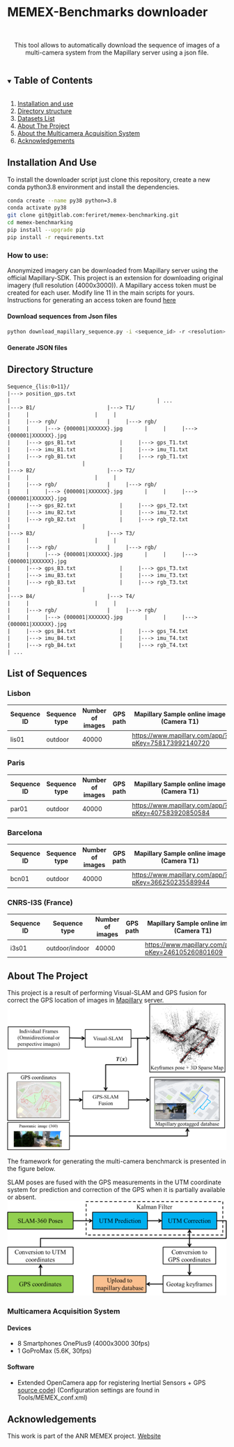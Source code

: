 # MEMEX-Benchmarks downloader

<br />
<p align="center">
  <p align="center">
    This tool allows to automatically download the sequence of images of a multi-camera system from the Mapillary server using a json file. 
  </p>
</p>

<!-- TABLE OF CONTENTS -->
<details open="open">
  <summary><h2 style="display: inline-block">Table of Contents</h2></summary>
  <ol>
    <li>
      <a href="#installation">Installation and use</a>
    </li>
    <li>
      <a href="#directory-structure">Directory structure</a>
    </li>
    <li>
      <a href="#datasets-list">Datasets List</a>
    </li> 
    <li>
      <a href="#about-the-project">About The Project</a>
    </li>
    <li>
      <a href="#about-the-project">About the Multicamera Acquisition System</a>
    </li> 
    <li>
      <a href="#acknowledgments">Acknowledgements</a>
    </li>   
  </ol>
</details>

## Installation And Use
To install the downloader script just clone this repository, create a new conda python3.8 environment and install the dependencies.  

```bash
conda create --name py38 python=3.8
conda activate py38
git clone git@gitlab.com:feriret/memex-benchmarking.git
cd memex-benchmarking
pip install --upgrade pip
pip install -r requirements.txt
```
### How to use:
Anonymized imagery can be downloaded from Mapillary server using the official Mapillary-SDK. This project is an extension for downloading original imagery (full resolution (4000x3000)). A Mapillary access token must be created for each user. Modify line 11 in the main scripts for yours. Instructions for generating an access token are found [here](https://help.mapillary.com/hc/en-us/articles/360010234680-Accessing-imagery-and-data-through-the-Mapillary-API#h_e18c3f92-8b3c-4d26-8a1b-a880bde3a645)

#### Download sequences from Json files
```bash
python download_mapillary_sequence.py -i <sequence_id> -r <resolution> -o <output_path>
```

#### Generate JSON files

## Directory Structure
```
Sequence_{lis:0>11}/
|---> position_gps.txt
|                                               | ...
|---> B1/				        |---> T1/
|     |						|     |
|     |---> rgb/				|     |---> rgb/
|     |     |---> {000001|XXXXXX}.jpg		|     |     |---> {000001|XXXXXX}.jpg
|     |---> gps_B1.txt				|     |---> gps_T1.txt
|     |---> imu_B1.txt				|     |---> imu_T1.txt
|     |---> rgb_B1.txt				|     |---> rgb_T1.txt
|						|
|---> B2/				        |---> T2/
|     |						|     |
|     |---> rgb/				|     |---> rgb/
|     |     |---> {000001|XXXXXX}.jpg		|     |     |---> {000001|XXXXXX}.jpg
|     |---> gps_B2.txt				|     |---> gps_T2.txt
|     |---> imu_B2.txt				|     |---> imu_T2.txt
|     |---> rgb_B2.txt				|     |---> rgb_T2.txt
|						|
|---> B3/				        |---> T3/
|     |						|     |
|     |---> rgb/				|     |---> rgb/
|     |     |---> {000001|XXXXXX}.jpg		|     |     |---> {000001|XXXXXX}.jpg
|     |---> gps_B3.txt				|     |---> gps_T3.txt
|     |---> imu_B3.txt				|     |---> imu_T3.txt
|     |---> rgb_B3.txt				|     |---> rgb_T3.txt
|						|
|---> B4/				        |---> T4/
|     |						|     |
|     |---> rgb/				|     |---> rgb/
|     |     |---> {000001|XXXXXX}.jpg		|     |     |---> {000001|XXXXXX}.jpg
|     |---> gps_B4.txt				|     |---> gps_T4.txt
|     |---> imu_B4.txt				|     |---> imu_T4.txt
|     |---> rgb_B4.txt				|     |---> rgb_T4.txt
| ...
```

## List of Sequences
### Lisbon
| Sequence ID | Sequence type | Number of images | GPS path | Mapillary Sample online image (Camera T1)
| --- | --- | --- | --- | --- |
| lis01 | outdoor | 40000 | | https://www.mapillary.com/app/?pKey=758173992140720

### Paris
| Sequence ID | Sequence type | Number of images | GPS path | Mapillary Sample online image (Camera T1)
| --- | --- | --- | --- | --- |
| par01 | outdoor | 40000 | |https://www.mapillary.com/app/?pKey=407583920850584

### Barcelona
| Sequence ID | Sequence type | Number of images | GPS path | Mapillary Sample online image (Camera T1)
| --- | --- | --- | --- | --- |
| bcn01 | outdoor | 40000 | |https://www.mapillary.com/app/?pKey=366250235589944

### CNRS-I3S (France)
| Sequence ID | Sequence type | Number of images | GPS path | Mapillary Sample online image (Camera T1)
| --- | --- | --- | --- | --- |
| i3s01 | outdoor/indoor | 40000 | |https://www.mapillary.com/app/?pKey=246105260801609

<!-- ABOUT THE PROJECT -->
## About The Project

This project is a result of performing Visual-SLAM and GPS fusion for correct the GPS location of images in [Mapillary](https://www.mapillary.com) server.
![360-Benchmark](/figures/Slam_framework_memex.png)

The framework for generating the multi-camera benchmarck is presented in the figure below. 

SLAM poses are fused with the GPS measurements in the UTM coordinate system for prediction and correction of the GPS when it is partially available or absent. 
![GPS-SLAM](/figures/gps_slam_filter.png)

### Multicamera Acquisition System

#### Devices
- 8 Smartphones OnePlus9 (4000x3000 30fps)
- 1 GoProMax (5.6K, 30fps)

#### Software
- Extended OpenCamera app for registering Inertial Sensors + GPS [source code](https://sourceforge.net/u/alnguyen/opencamera/ci/master/tree/)) (Configuration settings are found in Tools/MEMEX_conf.xml)


## Acknowledgements
This work is part of the ANR MEMEX project. [Website](https://memexproject.eu/en/)
